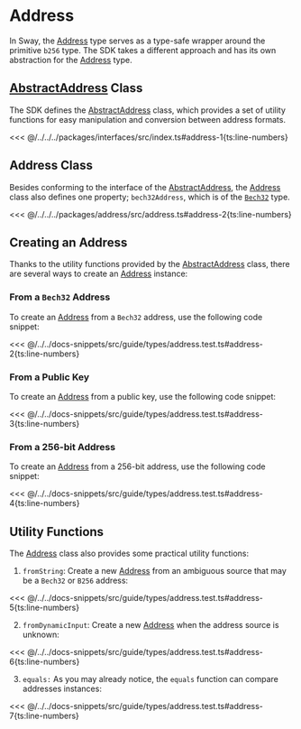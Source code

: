 # Address

In Sway, the [Address](../../api/Address/Address.md) type serves as a type-safe wrapper around the primitive `b256` type. The SDK takes a different approach and has its own abstraction for the [Address](../../api/Address/Address.md) type.

## [AbstractAddress](../../api/Interfaces/AbstractAddress.md) Class

The SDK defines the [AbstractAddress](../../api/Interfaces/AbstractAddress.md) class, which provides a set of utility functions for easy manipulation and conversion between address formats.

<<< @/../../../packages/interfaces/src/index.ts#address-1{ts:line-numbers}

## Address Class

Besides conforming to the interface of the [AbstractAddress](../../api/Interfaces/AbstractAddress.md), the [Address](../../api/Address/Address.md) class also defines one property; `bech32Address`, which is of the [`Bech32`](./bech32.md) type.

<<< @/../../../packages/address/src/address.ts#address-2{ts:line-numbers}

## Creating an Address

Thanks to the utility functions provided by the [AbstractAddress](../../api/Interfaces/AbstractAddress.md) class, there are several ways to create an [Address](../../api/Address/Address.md) instance:

### From a `Bech32` Address

To create an [Address](../../api/Address/Address.md) from a `Bech32` address, use the following code snippet:

<<< @/../../docs-snippets/src/guide/types/address.test.ts#address-2{ts:line-numbers}

### From a Public Key

To create an [Address](../../api/Address/Address.md) from a public key, use the following code snippet:

<<< @/../../docs-snippets/src/guide/types/address.test.ts#address-3{ts:line-numbers}

### From a 256-bit Address

To create an [Address](../../api/Address/Address.md) from a 256-bit address, use the following code snippet:

<<< @/../../docs-snippets/src/guide/types/address.test.ts#address-4{ts:line-numbers}

## Utility Functions

The [Address](../../api/Address/Address.md) class also provides some practical utility functions:

1. `fromString`: Create a new [Address](../../api/Address/Address.md) from an ambiguous source that may be a `Bech32` or `B256` address:

<<< @/../../docs-snippets/src/guide/types/address.test.ts#address-5{ts:line-numbers}

2. `fromDynamicInput`: Create a new [Address](../../api/Address/Address.md) when the address source is unknown:

<<< @/../../docs-snippets/src/guide/types/address.test.ts#address-6{ts:line-numbers}

3. `equals:` As you may already notice, the `equals` function can compare addresses instances:

<<< @/../../docs-snippets/src/guide/types/address.test.ts#address-7{ts:line-numbers}
